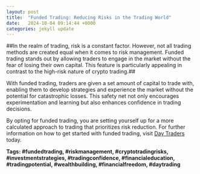```yaml
---
layout: post
title:  "Funded Trading: Reducing Risks in the Trading World"
date:   2024-10-04 09:14:44 +0000
categories: jekyll update
---
```

##In the realm of trading, risk is a constant factor. However, not all trading methods are created equal when it comes to risk management. Funded trading stands out by allowing traders to engage in the market without the fear of losing their own capital. This feature is particularly appealing in contrast to the high-risk nature of crypto trading.##

With funded trading, traders are given a set amount of capital to trade with, enabling them to develop strategies and experience the market without the potential for catastrophic losses. This safety net not only encourages experimentation and learning but also enhances confidence in trading decisions.

By opting for funded trading, you are setting yourself up for a more calculated approach to trading that prioritizes risk reduction. For further information on how to get started with funded trading, visit [Day Traders](https://www.DayTraders.com) today.

**Tags: #fundedtrading, #riskmanagement, #cryptotradingrisks, #investmentstrategies, #tradingconfidence, #financialeducation, #tradingpotential, #wealthbuilding, #financialfreedom, #daytrading**
